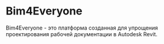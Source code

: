 # Bim4Everyone

Bim4Everyone - это платформа созданная для упрощения проектирования рабочей документации в Autodesk Revit.
